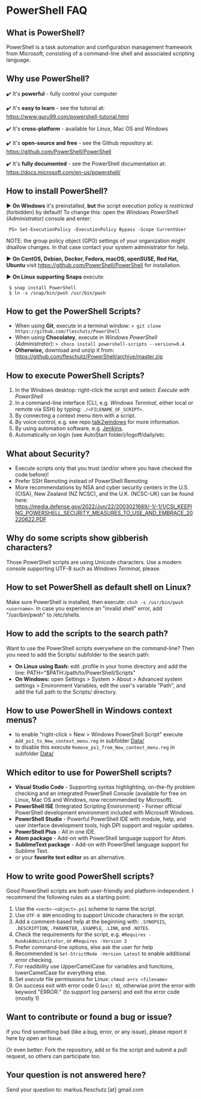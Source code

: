 PowerShell FAQ
==============

What is PowerShell?
-------------------
PowerShell is a task automation and configuration management framework from Microsoft, consisting of a command-line shell and associated scripting language. 


Why use PowerShell?
-------------------
✔️ It's **powerful** - fully control your computer

✔️ It's **easy to learn** - see the tutorial at: https://www.guru99.com/powershell-tutorial.html

✔️ It's **cross-platform** - available for Linux, Mac OS and Windows

✔️ It's **open-source and free** - see the Github repository at: https://github.com/PowerShell/PowerShell

✔️ It's **fully documented** - see the PowerShell documentation at: https://docs.microsoft.com/en-us/powershell/


How to install PowerShell?
--------------------------
▶️ **On Windows** it's preinstalled, **but** the script execution policy is *restricted* (forbidden) by default! To change this: open the *Windows PowerShell (Administrator)* console and enter:
```
 PS> Set-ExecutionPolicy -ExecutionPolicy Bypass -Scope CurrentUser
```
NOTE: the group policy object (GPO) settings of your organization might disallow changes. In that case contact your system administrator for help.
   
▶️ **On CentOS, Debian, Docker, Fedora, macOS, openSUSE, Red Hat, Ubuntu** visit https://github.com/PowerShell/PowerShell for installation.

▶️ **On Linux supporting Snaps** execute:
```
 $ snap install PowerShell
 $ ln -s /snap/bin/pwsh /usr/bin/pwsh
```

How to get the PowerShell Scripts?
----------------------------------
* When using **Git**, execute in a terminal window: `> git clone https://github.com/fleschutz/PowerShell`
* When using **Chocolatey**, execute in *Windows PowerShell (Administrator)*: `> choco install powershell-scripts --version=0.4`
* **Otherwise,** download and unzip it from: https://github.com/fleschutz/PowerShell/archive/master.zip


How to execute PowerShell Scripts?
----------------------------------
1. In the Windows desktop: right-click the script and select: *Execute with PowerShell*
2. In a command-line interface (CLI, e.g. *Windows Terminal*, either local or remote via SSH) by typing: `./<FILENAME_OF_SCRIPT>`.
3. By connecting a context menu item with a script.
4. By voice control, e.g. see repo [talk2windows](https://github.com/fleschutz/talk2windows) for more information.
5. By using automation software, e.g. [Jenkins](https://www.jenkins.io).
6. Automatically on login (see AutoStart folder)/logoff/daily/etc.


What about Security?
--------------------
* Execute scripts only that you trust (and/or where you have checked the code before)!
* Prefer SSH Remoting instead of PowerShell Remoting
* More recommendations by NSA and cyber security centers in the U.S. (CISA), New Zealand (NZ NCSC), and the U.K. (NCSC-UK) can be found here: https://media.defense.gov/2022/Jun/22/2003021689/-1/-1/1/CSI_KEEPING_POWERSHELL_SECURITY_MEASURES_TO_USE_AND_EMBRACE_20220622.PDF


Why do some scripts show gibberish characters?
----------------------------------------------
Those PowerShell scripts are using Unicode characters. Use a modern console supporting UTF-8 such as *Windows Terminal*, please.


How to set PowerShell as default shell on Linux?
------------------------------------------------
Make sure PowerShell is installed, then execute: `chsh -s /usr/bin/pwsh <username>`. In case you experience an "invalid shell" error, add "/usr/bin/pwsh" to /etc/shells.


How to add the scripts to the search path?
------------------------------------------
Want to use the PowerShell scripts everywhere on the command-line? Then you need to add the Scripts/ subfolder to the search path:

* **On Linux using Bash:** edit .profile in your home directory and add the line: PATH="$PATH:/path/to/PowerShell/Scripts"
* **On Windows:** open Settings > System > About > Advanced system settings > Environment Variables, edit the user's variable "Path", and add the full path to the Scripts/ directory.


How to use PowerShell in Windows context menus?
-----------------------------------------------
* to enable "right-click > New > Windows PowerShell Script" execute `Add_ps1_to_New_context_menu.reg` in subfolder [Data/](../Data)
* to disable this execute `Remove_ps1_from_New_context_menu.reg` in subfolder [Data/](../Data)


Which editor to use for PowerShell scripts?
-------------------------------------------
* **Visual Studio Code** - Supporting syntax highlighting, on-the-fly problem checking and an integrated PowerShell Console (available for free on Linux, Mac OS and Windows, now recommended by Microsoft).
* **PowerShell ISE** (Integrated Scripting Environment) - Former official PowerShell development environment included with Microsoft Windows.
* **PowerShell Studio** - Powerful PowerShell IDE with module, help, and user interface development tools, high DPI support and regular updates.
* **PowerShell Plus** - All in one IDE.
* **Atom package** - Add-on with PowerShell language support for Atom.
* **SublimeText package** - Add-on with PowerShell language support for Sublime Text.
* or your **favorite text editor** as an alternative.


How to write good PowerShell scripts?
-------------------------------------
Good PowerShell scripts are both user-friendly and platform-independent. I recommend the following rules as a starting point:

1. Use the `<verb>-<object>.ps1` scheme to name the script.
2. Use `UTF-8 BOM` encoding to support Unicode characters in the script.
3. Add a comment-based help at the beginning with: `.SYNOPSIS`, `.DESCRIPTION`, `.PARAMETER`, `.EXAMPLE`, `.LINK`, and `.NOTES`.
4. Check the requirements for the script, e.g. `#Requires -RunAsAdministrator`, or `#Requires -Version 3`
5. Prefer command-line options, else ask the user for help
6. Recommended is `Set-StrictMode -Version Latest` to enable additional error checking.
7. For readibility use UpperCamelCase for variables and functions, lowerCamelCase for everything else.
8. Set *execute* file permissions for Linux: `chmod a+rx <filename>`
9. On success exit with error code 0 (`exit 0`), otherwise print the error with keyword "ERROR:" (to support log parsers) and exit the error code (mostly 1)


Want to contribute or found a bug or issue?
-------------------------------------------
If you find something bad (like a bug, error, or any issue), please report it here by open an Issue.

Or even better: Fork the repository, add or fix the script and submit a pull request, so others can participate too.  


Your question is not answered here?
-----------------------------------
Send your question to: markus.fleschutz [at] gmail.com
